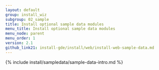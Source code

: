 ```yaml
---
layout: default
group: install_wiz 
subgroup: 02_sample
title: Install optional sample data modules
menu_title: Install optional sample data modules
menu_node: parent
menu_order: 1
version: 2.1
github_link21: install-gde/install/web/install-web-sample-data.md
---
```


{% include install/sampledata/sample-data-intro.md %}
